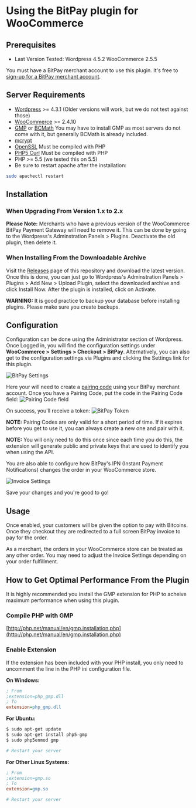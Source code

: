 # Using the BitPay plugin for WooCommerce

## Prerequisites

* Last Version Tested: Wordpress 4.5.2 WooCommerce 2.5.5

You must have a BitPay merchant account to use this plugin.  It's free to [sign-up for a BitPay merchant account](https://bitpay.com/start).


## Server Requirements

* [Wordpress](https://wordpress.org/about/requirements/) >= 4.3.1 (Older versions will work, but we do not test against those)
* [WooCommerce](http://docs.woothemes.com/document/server-requirements/) >= 2.4.10
* [GMP](http://php.net/manual/en/book.gmp.php) or [BCMath](http://php.net/manual/en/book.bc.php) You may have to install GMP as most servers do not come with it, but generally BCMath is already included.
* [mcrypt](http://us2.php.net/mcrypt)
* [OpenSSL](http://us2.php.net/openssl) Must be compiled with PHP
* [PHP5 Curl](http://php.net/manual/en/curl.installation.php) Must be compiled with PHP
* PHP >= 5.5 (we tested this on 5.5)
* Be sure to restart apache after the installation:

```bash
sudo apachectl restart
```

## Installation

### When Upgrading From Version 1.x to 2.x

**Please Note:** Merchants who have a previous version of the WooCommerce BitPay Payment Gateway will need to remove it.
This can be done by going to the Wordpress's Adminstration Panels > Plugins.  Deactivate the old plugin, then delete it.

### When Installing From the Downloadable Archive

Visit the [Releases](https://github.com/bitpay/woocommerce-plugin/releases) page of this repository and download the latest version. Once this is done, you can just go to Wordpress's Adminstration Panels > Plugins > Add New > Upload Plugin, select the downloaded archive and click Install Now. After the plugin is installed, click on Activate.


**WARNING:** It is good practice to backup your database before installing plugins. Please make sure you create backups.


## Configuration

Configuration can be done using the Administrator section of Wordpress.
Once Logged in, you will find the configuration settings under **WooCommerce > Settings > Checkout > BitPay**.
Alternatively, you can also get to the configuration settings via Plugins and clicking the Settings link for this plugin.

![BitPay Settings](https://raw.githubusercontent.com/bitpay/woocommerce-plugin/master/docs/img/admin.png "BitPay Settings")

Here your will need to create a [pairing code](https://bitpay.com/api-tokens) using
your BitPay merchant account. Once you have a Pairing Code, put the code in the
Pairing Code field:
![Pairing Code field](https://raw.githubusercontent.com/bitpay/woocommerce-plugin/master/docs/img/pairingcode.png "Pairing Code field")

On success, you'll receive a token:
![BitPay Token](https://raw.githubusercontent.com/bitpay/woocommerce-plugin/master/docs/img/token.png "Bitpay Token")

**NOTE:** Pairing Codes are only valid for a short period of time. If it expires
before you get to use it, you can always create a new one and pair with it.

**NOTE:** You will only need to do this once since each time you do this, the
extension will generate public and private keys that are used to identify you
when using the API.

You are also able to configure how BitPay's IPN (Instant Payment Notifications)
changes the order in your WooCommerce store.

![Invoice Settings](https://raw.githubusercontent.com/bitpay/woocommerce-plugin/master/docs/img/ordersettings.png "Invoice Settings")

Save your changes and you're good to go!

## Usage

Once enabled, your customers will be given the option to pay with Bitcoins. Once
they checkout they are redirected to a full screen BitPay invoice to pay for
the order.

As a merchant, the orders in your WooCommerce store can be treated as any other
order. You may need to adjust the Invoice Settings depending on your order
fulfillment.


## How to Get Optimal Performance From the Plugin

It is highly recommended you install the GMP extension for PHP to acheive maximum performance when using this plugin.

### Compile PHP with GMP

[http://php.net/manual/en/gmp.installation.php](http://php.net/manual/en/gmp.installation.php)

### Enable Extension

If the extension has been included with your PHP install, you only need to uncomment the line in the PHP ini configuration file.

**On Windows:**

```ini
; From
;extension=php_gmp.dll
; To
extension=php_gmp.dll
```

**For Ubuntu:**

```bash
$ sudo apt-get update
$ sudo apt-get install php5-gmp
$ sudo php5enmod gmp

# Restart your server
```

**For Other Linux Systems:**

```ini
; From
;extension=gmp.so
; To
extension=gmp.so

# Restart your server
```
